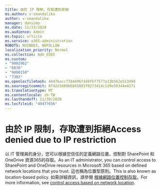 ```yaml
---
title: 由於 IP 限制，存取遭到拒絕
ms.author: v-smandalika
author: v-smandalika
manager: dansimp
ms.date: 11/23/2020
ms.audience: Admin
ms.topic: article
ms.service: o365-administration
ROBOTS: NOINDEX, NOFOLLOW
localization_priority: Normal
ms.collection: Adm_O365
ms.custom:
- "9002962"
- "6830"
- "9000150"
- "7303"
ms.openlocfilehash: 4447bacc7784496f449f6f7577a13b562e51349d
ms.sourcegitcommit: 0f42d1600b6845083f0273d14c1d9e59344e4371
ms.translationtype: MT
ms.contentlocale: zh-TW
ms.lasthandoff: 11/30/2020
ms.locfileid: "49477656"
---
```

# <a name="access-denied-due-to-ip-restriction"></a><span data-ttu-id="488a2-102">由於 IP 限制，存取遭到拒絕</span><span class="sxs-lookup"><span data-stu-id="488a2-102">Access denied due to IP restriction</span></span>

<span data-ttu-id="488a2-103">以 IT 管理員的身分，您可以根據您信任的定義網路位置，控制對 SharePoint 和 OneDrive 資源365的存取。</span><span class="sxs-lookup"><span data-stu-id="488a2-103">As an IT administrator, you can control access to SharePoint and OneDrive resources in Microsoft 365 based on defined network locations that you trust.</span></span> <span data-ttu-id="488a2-104">這也稱為位置型原則。</span><span class="sxs-lookup"><span data-stu-id="488a2-104">This is also known as location-based policy.</span></span> <span data-ttu-id="488a2-105">如需詳細資訊，請參閱 [根據網路位置控制存取](https://docs.microsoft.com/sharepoint/control-access-based-on-network-location)。</span><span class="sxs-lookup"><span data-stu-id="488a2-105">For more information, see [control access based on network location](https://docs.microsoft.com/sharepoint/control-access-based-on-network-location).</span></span>

